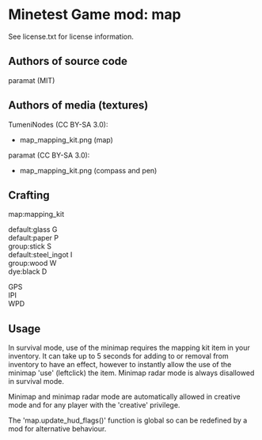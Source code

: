Minetest Game mod: map
======================
See license.txt for license information.

Authors of source code
----------------------
paramat (MIT)

Authors of media (textures)
---------------------------
TumeniNodes (CC BY-SA 3.0):
* map_mapping_kit.png (map)

paramat (CC BY-SA 3.0):
* map_mapping_kit.png (compass and pen)

Crafting
--------
map:mapping_kit

default:glass G  
default:paper P  
group:stick S  
default:steel_ingot I  
group:wood W  
dye:black D  

GPS  
IPI  
WPD  

Usage
-----
In survival mode, use of the minimap requires the mapping kit item in your
inventory. It can take up to 5 seconds for adding to or removal from inventory
to have an effect, however to instantly allow the use of the minimap 'use'
(leftclick) the item.
Minimap radar mode is always disallowed in survival mode.

Minimap and minimap radar mode are automatically allowed in creative mode and
for any player with the 'creative' privilege.

The 'map.update_hud_flags()' function is global so can be redefined by a mod for
alternative behaviour.
